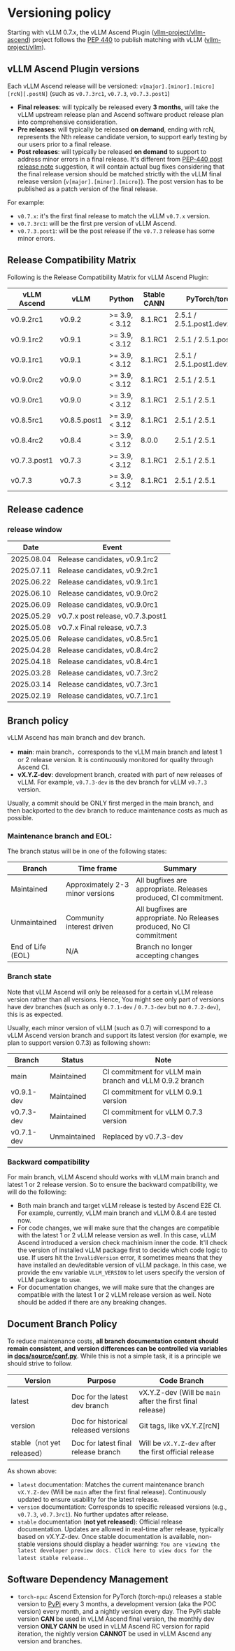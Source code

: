 # Versioning policy

Starting with vLLM 0.7.x, the vLLM Ascend Plugin ([vllm-project/vllm-ascend](https://github.com/vllm-project/vllm-ascend)) project follows the [PEP 440](https://peps.python.org/pep-0440/) to publish matching with vLLM ([vllm-project/vllm](https://github.com/vllm-project/vllm)).

## vLLM Ascend Plugin versions

Each vLLM Ascend release will be versioned: `v[major].[minor].[micro][rcN][.postN]` (such as
`v0.7.3rc1`, `v0.7.3`, `v0.7.3.post1`)

- **Final releases**: will typically be released every **3 months**, will take the vLLM upstream release plan and Ascend software product release plan into comprehensive consideration.
- **Pre releases**: will typically be released **on demand**, ending with rcN, represents the Nth release candidate version, to support early testing by our users prior to a final release.
- **Post releases**: will typically be released **on demand** to support to address minor errors in a final release. It's different from [PEP-440 post release note](https://peps.python.org/pep-0440/#post-releases) suggestion, it will contain actual bug fixes considering that the final release version should be matched strictly with the vLLM final release version (`v[major].[minor].[micro]`). The post version has to be published as a patch version of the final release.

For example:
- `v0.7.x`: it's the first final release to match the vLLM `v0.7.x` version.
- `v0.7.3rc1`: will be the first pre version of vLLM Ascend.
- `v0.7.3.post1`: will be the post release if the `v0.7.3` release has some minor errors.

## Release Compatibility Matrix

Following is the Release Compatibility Matrix for vLLM Ascend Plugin:

| vLLM Ascend | vLLM         | Python           | Stable CANN | PyTorch/torch_npu  | MindIE Turbo |
|-------------|--------------|------------------|-------------|--------------------|--------------|
| v0.9.2rc1   | v0.9.2       | >= 3.9, < 3.12   | 8.1.RC1     | 2.5.1 / 2.5.1.post1.dev20250619      |              |
| v0.9.1rc2   | v0.9.1       | >= 3.9, < 3.12   | 8.1.RC1     | 2.5.1 / 2.5.1.post1|              |
| v0.9.1rc1   | v0.9.1       | >= 3.9, < 3.12   | 8.1.RC1     | 2.5.1 / 2.5.1.post1.dev20250528      |              |
| v0.9.0rc2   | v0.9.0       | >= 3.9, < 3.12   | 8.1.RC1     | 2.5.1 / 2.5.1      |              |
| v0.9.0rc1   | v0.9.0       | >= 3.9, < 3.12   | 8.1.RC1     | 2.5.1 / 2.5.1      |              |
| v0.8.5rc1   | v0.8.5.post1 | >= 3.9, < 3.12   | 8.1.RC1     | 2.5.1 / 2.5.1      |              |
| v0.8.4rc2   | v0.8.4       | >= 3.9, < 3.12   | 8.0.0       | 2.5.1 / 2.5.1      |              |
| v0.7.3.post1| v0.7.3       | >= 3.9, < 3.12   | 8.1.RC1     | 2.5.1 / 2.5.1      |   2.0rc1     |
| v0.7.3      | v0.7.3       | >= 3.9, < 3.12   | 8.1.RC1     | 2.5.1 / 2.5.1      |   2.0rc1     |

## Release cadence

### release window

| Date       | Event                                     |
|------------|-------------------------------------------|
| 2025.08.04 | Release candidates, v0.9.1rc2             |
| 2025.07.11 | Release candidates, v0.9.2rc1             |
| 2025.06.22 | Release candidates, v0.9.1rc1             |
| 2025.06.10 | Release candidates, v0.9.0rc2             |
| 2025.06.09 | Release candidates, v0.9.0rc1             |
| 2025.05.29 | v0.7.x post release, v0.7.3.post1         |
| 2025.05.08 | v0.7.x Final release, v0.7.3              |
| 2025.05.06 | Release candidates, v0.8.5rc1             |
| 2025.04.28 | Release candidates, v0.8.4rc2             |
| 2025.04.18 | Release candidates, v0.8.4rc1             |
| 2025.03.28 | Release candidates, v0.7.3rc2             |
| 2025.03.14 | Release candidates, v0.7.3rc1             |
| 2025.02.19 | Release candidates, v0.7.1rc1             |

## Branch policy

vLLM Ascend has main branch and dev branch.

- **main**: main branch，corresponds to the vLLM main branch and latest 1 or 2 release version. It is continuously monitored for quality through Ascend CI.
- **vX.Y.Z-dev**: development branch, created with part of new releases of vLLM. For example, `v0.7.3-dev` is the dev branch for vLLM `v0.7.3` version.

Usually, a commit should be ONLY first merged in the main branch, and then backported to the dev branch to reduce maintenance costs as much as possible.

### Maintenance branch and EOL:
The branch status will be in one of the following states:

| Branch            | Time frame                       | Summary                                                              |
|-------------------|----------------------------------|----------------------------------------------------------------------|
| Maintained        | Approximately 2-3 minor versions | All bugfixes are appropriate. Releases produced, CI commitment.      |
| Unmaintained      | Community interest driven        | All bugfixes are appropriate. No Releases produced, No CI commitment |
| End of Life (EOL) | N/A                              | Branch no longer accepting changes                                   |

### Branch state

Note that vLLM Ascend will only be released for a certain vLLM release version rather than all versions. Hence, You might see only part of versions have dev branches (such as only `0.7.1-dev` / `0.7.3-dev` but no `0.7.2-dev`), this is as expected.

Usually, each minor version of vLLM (such as 0.7) will correspond to a vLLM Ascend version branch and support its latest version (for example, we plan to support version 0.7.3) as following shown:

| Branch     | Status       | Note                                 |
|------------|--------------|--------------------------------------|
| main       | Maintained   | CI commitment for vLLM main branch and vLLM 0.9.2 branch   |
| v0.9.1-dev | Maintained   | CI commitment for vLLM 0.9.1 version |
| v0.7.3-dev | Maintained   | CI commitment for vLLM 0.7.3 version |
| v0.7.1-dev | Unmaintained | Replaced by v0.7.3-dev               |

### Backward compatibility

For main branch, vLLM Ascend should works with vLLM main branch and latest 1 or 2 release version. So to ensure the backward compatibility, we will do the following:
- Both main branch and target vLLM release is tested by Ascend E2E CI. For example, currently, vLLM main branch and vLLM 0.8.4 are tested now.
- For code changes, we will make sure that the changes are compatible with the latest 1 or 2 vLLM release version as well. In this case, vLLM Ascend introduced a version check machinism inner the code. It'll check the version of installed vLLM package first to decide which code logic to use. If users hit the `InvalidVersion` error, it sometimes means that they have installed an dev/editable version of vLLM package. In this case, we provide the env variable `VLLM_VERSION` to let users specify the version of vLLM package to use.
- For documentation changes, we will make sure that the changes are compatible with the latest 1 or 2 vLLM release version as well. Note should be added if there are any breaking changes.

## Document Branch Policy
To reduce maintenance costs, **all branch documentation content should remain consistent, and version differences can be controlled via variables in [docs/source/conf.py](https://github.com/vllm-project/vllm-ascend/blob/main/docs/source/conf.py)**. While this is not a simple task, it is a principle we should strive to follow.

| Version | Purpose | Code Branch |
|-----|-----|---------|
| latest | Doc for the latest dev branch | vX.Y.Z-dev (Will be `main` after the first final release) |
| version | Doc for historical released versions | Git tags, like vX.Y.Z[rcN] |
| stable（not yet released） | Doc for latest final release branch | Will be `vX.Y.Z-dev` after the first official release |

As shown above:

- `latest` documentation: Matches the current maintenance branch `vX.Y.Z-dev` (Will be `main` after the first final release). Continuously updated to ensure usability for the latest release.
- `version` documentation: Corresponds to specific released versions (e.g., `v0.7.3`, `v0.7.3rc1`). No further updates after release.
- `stable` documentation (**not yet released**): Official release documentation. Updates are allowed in real-time after release, typically based on vX.Y.Z-dev. Once stable documentation is available, non-stable versions should display a header warning: `You are viewing the latest developer preview docs. Click here to view docs for the latest stable release.`.

## Software Dependency Management
- `torch-npu`: Ascend Extension for PyTorch (torch-npu) releases a stable version to [PyPi](https://pypi.org/project/torch-npu)
  every 3 months, a development version (aka the POC version) every month, and a nightly version every day.
  The PyPi stable version **CAN** be used in vLLM Ascend final version, the monthly dev version **ONLY CANN** be used in
  vLLM Ascend RC version for rapid iteration, the nightly version **CANNOT** be used in vLLM Ascend any version and branches.
